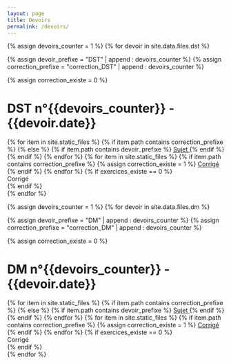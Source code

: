 ```yaml
---
layout: page
title: Devoirs
permalink: /devoirs/
---
```




{% assign devoirs_counter = 1 %}
{% for devoir in site.data.files.dst %}

{% assign devoir_prefixe = "DST" | append : devoirs_counter %}
{% assign correction_prefixe = "correction_DST" | append : devoirs_counter %}

{% assign correction_existe = 0 %}

<div class="chapter">
	<h1 class="chapter-title"> DST n°{{devoirs_counter}}  -  {{devoir.date}}</h1> 
	<div class="link-container">
        <div class="cours-exo">
            {% for item in site.static_files %}
            {% if item.path contains correction_prefixe %}
            {% else %}
			{% if item.path contains devoir_prefixe %}
				<a href="{{item.path}}"> 
					<i class="ri-book-2-fill"></i> 
					<span> Sujet </span> 
				</a> 
			{% endif %}
            {% endif %}
		    {% endfor %}
            {% for item in site.static_files %}
			{% if item.path contains correction_prefixe %}
				{% assign correction_existe = 1 %}
				<a href="{{item.path}}">
                            <i class="ri-file-fill"></i> 
					<span> Corrigé </span>
				</a>
			{% endif %}
            {% endfor %}
            {% if exercices_existe == 0 %}
                    <div class="link-placeholder"> <i class="ri-puzzle-fill"></i> Corrigé </div>
            {% endif %}
        </div>
    </div>
</div>
{% endfor %}




{% assign devoirs_counter = 1 %}
{% for devoir in site.data.files.dm %}

{% assign devoir_prefixe = "DM" | append : devoirs_counter %}
{% assign correction_prefixe = "correction_DM" | append : devoirs_counter %}

{% assign correction_existe = 0 %}

<div class="chapter">
	<h1 class="chapter-title"> DM n°{{devoirs_counter}}  -  {{devoir.date}}</h1> 
	<div class="link-container">
        <div class="cours-exo">
            {% for item in site.static_files %}
            {% if item.path contains correction_prefixe %}
            {% else %}
			{% if item.path contains devoir_prefixe %}
				<a href="{{item.path}}"> 
					<i class="ri-book-2-fill"></i> 
					<span> Sujet </span> 
				</a> 
			{% endif %}
            {% endif %}
		    {% endfor %}
            {% for item in site.static_files %}
			{% if item.path contains correction_prefixe %}
				{% assign correction_existe = 1 %}
				<a href="{{item.path}}">
                            <i class="ri-file-fill"></i> 
					<span> Corrigé </span>
				</a>
			{% endif %}
            {% endfor %}
            {% if exercices_existe == 0 %}
                    <div class="link-placeholder"> <i class="ri-puzzle-fill"></i> Corrigé </div>
            {% endif %}
        </div>
    </div>
</div>
{% endfor %}


